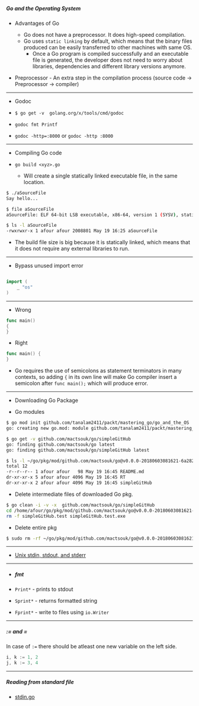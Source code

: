 
##### Go and the Operating System

- Advantages of Go
  - Go does not have a preprocessor. It does high-speed compilation.
  - Go uses `static linking` by default, which means that the binary files produced can be easily transferred to other machines with same OS.
    - Once a Go program is compiled successfully and an executable file is generated, the developer does not need to worry about libraries, dependencies and different library versions anymore.
    
- Preprocessor - An extra step in the compilation process (source code -> Preprocessor -> compiler)

---

- Godoc

- ```$ go get -v  golang.org/x/tools/cmd/godoc```
- `godoc fmt Printf`
- `godoc -http=:8000` or `godoc -http :8000`

---
- Compiling Go code

- `go build <xyz>.go`
  - Will create a single statically linked executable file, in the same location.


```bash
$ ./aSourceFile 
Say hello...

$ file aSourceFile
aSourceFile: ELF 64-bit LSB executable, x86-64, version 1 (SYSV), statically linked, not stripped

$ ls -l aSourceFile
-rwxrwxr-x 1 afour afour 2008801 May 19 16:25 aSourceFile
```

- The build file size is big because it is statically linked, which means that it does not require any external libraries to run.

---

- Bypass unused import error

```go

import (
    _ "os"
)
```

---

- Wrong
```go
func main()
{
}
```

- Right
```go
func main() {
}
```

- Go requires the use of semicolons as statement terminators in many contexts, so adding `{` in its own line will make Go compiler insert a semicolon after `func main();` which will produce error.

---

- Downloading Go Package

- Go modules
```bash
$ go mod init github.com/tanalam2411/packt/mastering_go/go_and_the_OS
go: creating new go.mod: module github.com/tanalam2411/packt/mastering_go/go_and_the_OS

$ go get -v github.com/mactsouk/go/simpleGitHub
go: finding github.com/mactsouk/go latest
go: finding github.com/mactsouk/go/simpleGitHub latest

$ ls -l ~/go/pkg/mod/github.com/mactsouk/go@v0.0.0-20180603081621-6a282087f7bd/
total 12
-r--r--r-- 1 afour afour   98 May 19 16:45 README.md
dr-xr-xr-x 5 afour afour 4096 May 19 16:45 RT
dr-xr-xr-x 2 afour afour 4096 May 19 16:45 simpleGitHub

```

- Delete intermediate files of downloaded Go pkg.
```bash
$ go clean -i -v -x  github.com/mactsouk/go/simpleGitHub
cd /home/afour/go/pkg/mod/github.com/mactsouk/go@v0.0.0-20180603081621-6a282087f7bd/simpleGitHub
rm -f simpleGitHub.test simpleGitHub.test.exe

```

- Delete entire pkg
```bash
$ sudo rm -rf ~/go/pkg/mod/github.com/mactsouk/go@v0.0.0-20180603081621-6a282087f7bd/
```

---

- [Unix stdin, stdout, and stderr](./1.unix_stdin_stdout_stderr.md)

---

- ##### fmt

- `Print*` - prints to stdout
- `Sprint*` - returns formatted string
- `Fprint*` - write to files using `io.Writer`

---

##### := and =

In case of `:=` there should be atleast one new variable on the left side.

```go
i, k := 1, 2
j, k := 3, 4
```

---

##### Reading from standard file
- [stdin.go](./stdin.go)